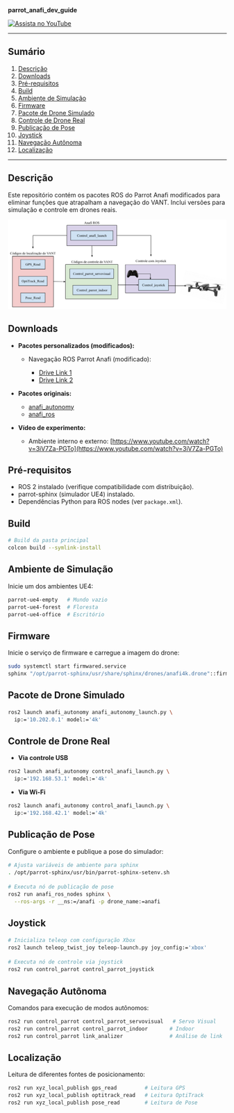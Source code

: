 **parrot\_anafi\_dev\_guide**


[![Assista no YouTube](https://img.youtube.com/vi/3iV7Za-PGTo/maxresdefault.jpg)](https://www.youtube.com/embed/3iV7Za-PGTo?autoplay=1)

---

## Sumário

1. [Descrição](#descrição)
2. [Downloads](#downloads)
3. [Pré-requisitos](#pré-requisitos)
4. [Build](#build)
5. [Ambiente de Simulação](#ambiente-de-simulação)
6. [Firmware](#firmware)
7. [Pacote de Drone Simulado](#pacote-de-drone-simulado)
8. [Controle de Drone Real](#controle-de-drone-real)
9. [Publicação de Pose](#publicação-de-pose)
10. [Joystick](#joystick)
11. [Navegação Autônoma](#navegação-autônoma)
12. [Localização](#localização)

---

## Descrição

Este repositório contém os pacotes ROS do Parrot Anafi modificados para eliminar funções que atrapalham a navegação do VANT. Inclui versões para simulação e controle em drones reais.

![Diagrama](./Anafi_github_esquematico.svg)


## Downloads

* **Pacotes personalizados (modificados):**

  * Navegação ROS Parrot Anafi (modificado):

    * [Drive Link 1](https://drive.google.com/drive/folders/1jUU4yFxlOtcuWu5GtcwgfWp2B4o7v7I4?usp=drive_link)
    * [Drive Link 2](https://drive.google.com/drive/folders/1pYquwr-zUXXykhDIMdIO-0kJU7EajOc0?usp=drive_link)

* **Pacotes originais:**

  * [anafi\_autonomy](https://github.com/andriyukr/anafi_autonomy)
  * [anafi\_ros](https://github.com/andriyukr/anafi_ros)

* **Vídeo de experimento:**

  * Ambiente interno e externo: [https://www.youtube.com/watch?v=3iV7Za-PGTo](https://www.youtube.com/watch?v=3iV7Za-PGTo)

## Pré-requisitos

* ROS 2 instalado (verifique compatibilidade com distribuição).
* parrot-sphinx (simulador UE4) instalado.
* Dependências Python para ROS nodes (ver `package.xml`).

## Build

```bash
# Build da pasta principal
colcon build --symlink-install
```

## Ambiente de Simulação

Inicie um dos ambientes UE4:

```bash
parrot-ue4-empty   # Mundo vazio
parrot-ue4-forest  # Floresta
parrot-ue4-office  # Escritório
```

## Firmware

Inicie o serviço de firmware e carregue a imagem do drone:

```bash
sudo systemctl start firmwared.service
sphinx "/opt/parrot-sphinx/usr/share/sphinx/drones/anafi4k.drone"::firmware="https://firmware.parrot.com/Versions/anafi/pc/%23latest/images/anafi-pc.ext2.zip"
```

## Pacote de Drone Simulado

```bash
ros2 launch anafi_autonomy anafi_autonomy_launch.py \
  ip:='10.202.0.1' model:='4k'
```

## Controle de Drone Real

* **Via controle USB**

```bash
ros2 launch anafi_autonomy control_anafi_launch.py \
  ip:='192.168.53.1' model:='4k'
```

* **Via Wi-Fi**

```bash
ros2 launch anafi_autonomy control_anafi_launch.py \
  ip:='192.168.42.1' model:='4k'
```

## Publicação de Pose

Configure o ambiente e publique a pose do simulador:

```bash
# Ajusta variáveis de ambiente para sphinx
. /opt/parrot-sphinx/usr/bin/parrot-sphinx-setenv.sh

# Executa nó de publicação de pose
ros2 run anafi_ros_nodes sphinx \
  --ros-args -r __ns:=/anafi -p drone_name:=anafi
```

## Joystick

```bash
# Inicializa teleop com configuração Xbox
ros2 launch teleop_twist_joy teleop-launch.py joy_config:='xbox'

# Executa nó de controle via joystick
ros2 run control_parrot control_parrot_joystick
```

## Navegação Autônoma

Comandos para execução de modos autônomos:

```bash
ros2 run control_parrot control_parrot_servovisual   # Servo Visual
ros2 run control_parrot control_parrot_indoor       # Indoor
ros2 run control_parrot link_analizer               # Análise de link
```

## Localização

Leitura de diferentes fontes de posicionamento:

```bash
ros2 run xyz_local_publish gps_read         # Leitura GPS
ros2 run xyz_local_publish optitrack_read   # Leitura OptiTrack
ros2 run xyz_local_publish pose_read        # Leitura de Pose
```
